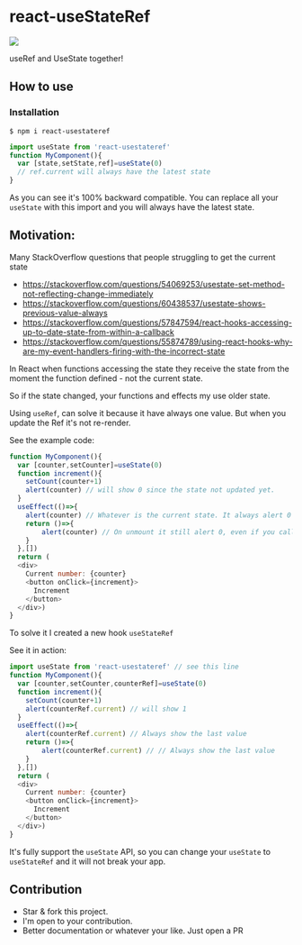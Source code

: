 # react-useStateRef

<a href="https://www.npmjs.com/package/react-usestateref"><img src="https://img.shields.io/static/v1?logo=npm&message=react-useStateRef"></a>

useRef and UseState together!

## How to use

### Installation

```shell
$ npm i react-usestateref
```

```javascript
import useState from 'react-usestateref'
function MyComponent(){
  var [state,setState,ref]=useState(0)
  // ref.current will always have the latest state  
}
```

As you can see it's 100% backward compatible. You can replace all your `useState` with this import and you will always have the latest state.

## Motivation:

Many StackOverflow questions that people struggling to get the current state

- https://stackoverflow.com/questions/54069253/usestate-set-method-not-reflecting-change-immediately
- https://stackoverflow.com/questions/60438537/usestate-shows-previous-value-always
- https://stackoverflow.com/questions/57847594/react-hooks-accessing-up-to-date-state-from-within-a-callback
- https://stackoverflow.com/questions/55874789/using-react-hooks-why-are-my-event-handlers-firing-with-the-incorrect-state

In React when functions accessing the state they receive the state from the moment
the function defined - not the current state.

So if the state changed, your functions and effects my use older state.

Using `useRef`, can solve it because it have always one value. But when you update the Ref it's not re-render.

See the example code:

```js
function MyComponent(){
  var [counter,setCounter]=useState(0)
  function increment(){
    setCount(counter+1)
    alert(counter) // will show 0 since the state not updated yet.			
  }
  useEffect(()=>{
    alert(counter) // Whatever is the current state. It always alert 0
    return ()=>{
        alert(counter) // On unmount it still alert 0, even if you called increment many times.
    }
  },[])
  return (
  <div>
    Current number: {counter}
    <button onClick={increment}>
      Increment
    </button>
  </div>)
}
```

To solve it I created a new hook `useStateRef`

See it in action:

```js
import useState from 'react-usestateref' // see this line
function MyComponent(){
  var [counter,setCounter,counterRef]=useState(0)
  function increment(){
    setCount(counter+1)
    alert(counterRef.current) // will show 1
  }
  useEffect(()=>{
    alert(counterRef.current) // Always show the last value
    return ()=>{
        alert(counterRef.current) // // Always show the last value
    }
  },[])
  return (
  <div>
    Current number: {counter}
    <button onClick={increment}>
      Increment
    </button>
  </div>)
}
```

It's fully support the `useState` API, so you can change your `useState` to `useStateRef` and it will not break your app.

## Contribution

- Star & fork this project.
- I'm open to your contribution.
- Better documentation or whatever your like. Just open a PR
